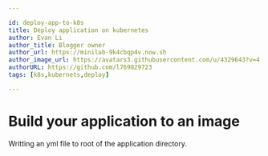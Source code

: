 ```yaml
---

id: deploy-app-to-k8s
title: Deploy application on kubernetes
author: Evan Li
author_title: Blogger owner
author_url: https://minilab-9k4cbqp4v.now.sh
author_image_url: https://avatars3.githubusercontent.com/u/4329643?v=4
authorURL: https://github.com/l769829723
tags: [k8s,kubernets,deploy]

---
```


# Build your application to an image
  Writting an yml file to root of the application directory.
 
```

```
